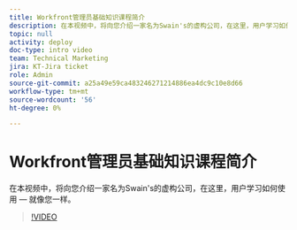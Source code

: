 ```yaml
---
title: Workfront管理员基础知识课程简介
description: 在本视频中，将向您介绍一家名为Swain's的虚构公司，在这里，用户学习如何使用 — 就像您一样。
topic: null
activity: deploy
doc-type: intro video
team: Technical Marketing
jira: KT-Jira ticket
role: Admin
source-git-commit: a25a49e59ca483246271214886ea4dc9c10e8d66
workflow-type: tm+mt
source-wordcount: '56'
ht-degree: 0%

---
```


# Workfront管理员基础知识课程简介

在本视频中，将向您介绍一家名为Swain&#39;s的虚构公司，在这里，用户学习如何使用 — 就像您一样。

>[!VIDEO](https://video.tv.adobe.com/v/335064/?quality=12&learn=on)
